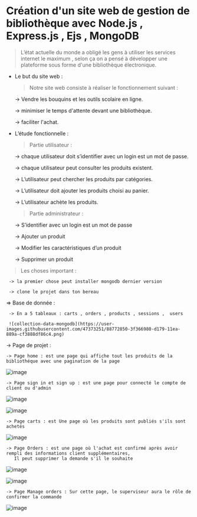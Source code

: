 # Création d'un site web de gestion de bibliothèque avec Node.js , Express.js , Ejs , MongoDB

> L’état actuelle du monde a obligé  les gens à utiliser les services internet le maximum , selon ça on a pensé à développer une plateforme  sous forme d'une bibliothèque électronique. 

- Le but du site web :

  > Notre site web consiste à réaliser le fonctionnement  suivant : 
  
     -> Vendre les bouquins et les outils scolaire en ligne. 
     
     -> minimiser le temps d'attente devant une bibliothèque. 
     
     -> faciliter l'achat.
     
- L’étude fonctionnelle :

  > Partie utilisateur : 
  
     -> chaque utilisateur doit s’identifier avec un login est un mot de passe.
     
     -> chaque utilisateur peut consulter les produits existent.
     
     -> L’utilisateur peut chercher les produits par catégories.
     
     -> L’utilisateur doit ajouter les produits choisi au panier.
     
     -> L’utilisateur achète les produits.
     
  > Partie administrateur :  
  
     -> S’identifier avec un login est un mot de passe
     
     -> Ajouter un produit
     
     -> Modifier les caractéristiques  d’un produit
     
     -> Supprimer un produit
     
 
 
 > Les choses important :
 
     -> la premier chose peut installer mongodb dernier version
     
     -> clone le projet dans ton bereau
     
 => Base de donnée :
 
     -> En a 5 tableaux : carts , orders , products , sessions ,  users
     
     ![collection-data-mongodb](https://user-images.githubusercontent.com/47373251/88772850-3f366980-d179-11ea-889a-cf3888df86c4.png)
     
 -> Page de projet : 
 
    -> Page home : est une page qui affiche tout les produits de la bibliothéque avec une pagination de la page
    
![image](https://user-images.githubusercontent.com/47373251/88773158-b0761c80-d179-11ea-95bd-9da0f1f48c33.png)
    
    -> Page sign in et sign up : est une page pour connecté le compte de client ou d'admin
    
![image](https://user-images.githubusercontent.com/47373251/88773492-1662a400-d17a-11ea-8f7c-6f4bd1949069.png)
    
![image](https://user-images.githubusercontent.com/47373251/88773589-36926300-d17a-11ea-9ecf-ffdf588ca8d2.png)
    
    -> Page carts : est Une page où les produits sont publiés s'ils sont achetés
    
![image](https://user-images.githubusercontent.com/47373251/88774086-ec5db180-d17a-11ea-86e3-9571293652bf.png)
    
    -> Page Orders : est une page où l'achat est confirmé après avoir rempli des informations client supplémentaires,
       Il peut supprimer la demande s'il le souhaite
    
![image](https://user-images.githubusercontent.com/47373251/88774474-668e3600-d17b-11ea-9e3c-13f174604e72.png)
    
![image](https://user-images.githubusercontent.com/47373251/88776166-8888b800-d17d-11ea-8cd2-63b8e21922ce.png)
    
    -> Page Manage orders : Sur cette page, le superviseur aura le rôle de confirmer la commande
    
![image](https://user-images.githubusercontent.com/47373251/88775828-187a3200-d17d-11ea-8dea-5df93d5d4740.png)










     
     
